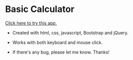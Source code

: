 # Basic Calculator

[Click here to try this app.](https://aka-joe.github.io/basic-calculator/)

* Created with html, css, javascript, Bootstrap and jQuery.

* Works with both keyboard and mouse click.

* If there's any bug, please let me know. Thanks!
